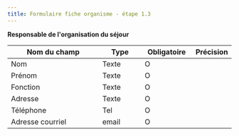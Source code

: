```yaml
---
title: Formulaire fiche organisme - étape 1.3
---
```


**Responsable de l'organisation du séjour**

<table><thead><tr><th width="237.98828125">Nom du champ</th><th width="95.9296875">Type</th><th width="103.90625">Obligatoire</th><th>Précision</th></tr></thead><tbody><tr><td>Nom</td><td>Texte</td><td>O</td><td></td></tr><tr><td>Prénom</td><td>Texte</td><td>O</td><td></td></tr><tr><td>Fonction</td><td>Texte</td><td>O</td><td></td></tr><tr><td>Adresse</td><td>Texte</td><td>O</td><td></td></tr><tr><td>Téléphone</td><td>Tel</td><td>O</td><td></td></tr><tr><td>Adresse courriel</td><td>email</td><td>O</td><td></td></tr></tbody></table>
